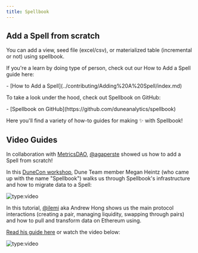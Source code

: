 ```yaml
---
title: Spellbook
---
```


## Add a Spell from scratch 

You can add a view, seed file (excel/csv), or materialized table (incremental or not) using spellbook.

If you're a learn by doing type of person, check out our How to Add a Spell guide here:

<div class="cards grid" markdown>
- [How to Add a Spell](../contributing/Adding%20A%20Spell/index.md)
</div>

To take a look under the hood, check out Spellbook on GitHub:

<div class="cards grid" markdown>
- [Spellbook on GitHub](https://github.com/duneanalytics/spellbook)
</div>

Here you'll find a variety of how-to guides for making ✨ with Spellbook!

## Video Guides

In collaboration with [MetricsDAO](https://metricsdao.xyz/), [@agaperste](https://dune.com/agaperste) showed us how to add a Spell from scratch!

In this [DuneCon workshop](https://www.youtube.com/playlist?list=PLK3b5d4iK10eVQejE7O1JEwcBMA4uwdSC), Dune Team member Megan Heintz (who came up with the name "Spellbook") walks us through Spellbook's infrastructure and how to migrate data to a Spell:

![type:video](https://www.youtube.com/embed/r9pcL7dgaWs)

In this tutorial, [@ilemi](https://dune.com/ilemi) aka Andrew Hong shows us the main protocol interactions (creating a pair, managing liquidity, swapping through pairs) and how to pull and transform data on Ethereum using.

[Read his guide here](https://ath.mirror.xyz/K-S_Mwhj7osTBqN-AOWbCmfNn9TZViEkzICCmK-oObM) or watch the video below:

![type:video](https://www.youtube.com/embed/7zReSzVdV2s)
